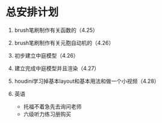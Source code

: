 # 总安排计划

1. brush笔刷制作有关函数的（4.25）
2. brush笔刷制作有关元胞自动机的（4.26）
3. 初步建立中庭模型（4.26）
4. 建立完成中庭模型并且渲染（4.27）
5. houdini学习掉基本layout和基本用法和做一个小视频（4.28）

2. 英语
   * 托福不着急先去询问老师
   * 六级听力练习册购买
